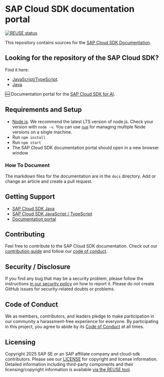 # SAP Cloud SDK documentation portal

[![REUSE status](https://api.reuse.software/badge/github.com/SAP/cloud-sdk)](https://api.reuse.software/info/github.com/SAP/cloud-sdk)

This repository contains sources for the [SAP Cloud SDK Documentation](https://sap.github.io/cloud-sdk/).

## Looking for the repository of the SAP Cloud SDK?

Find it here:

- [JavaScript/TypeScript](https://github.com/SAP/cloud-sdk-js).
- [Java](https://github.com/SAP/cloud-sdk-java).

🆕 Documentation portal for the [SAP Cloud SDK for AI](https://sap.github.io/ai-sdk/).

## Requirements and Setup

- [Node.js](https://nodejs.org/en/download/).
  We recommend the latest LTS version of node.js.
  Check your version with `node -v`.
  You can use [`nvm`](https://github.com/nvm-sh/nvm) for managing multiple Node versions on a single machine.
- Run `npm install`
- Run `npm start`
- The SAP Cloud SDK documentation portal should open in a new browser window

### How To Document

The markdown files for the documentation are in the `docs` directory.
Add or change an article and create a pull request.

## Getting Support

- [SAP Cloud SDK Java](https://github.com/SAP/cloud-sdk/issues)
- [SAP Cloud SDK JavaScript / TypeScript](https://github.com/SAP/cloud-sdk-js/issues)
- [Documentation portal](https://sap.github.io/cloud-sdk/)

## Contributing

Feel free to contribute to the SAP Cloud SDK documentation.
Check out our [contribution guide](./CONTRIBUTING.md) and follow our [code of conduct](./CODE_OF_CONDUCT.md).

## Security / Disclosure

If you find any bug that may be a security problem, please follow the instructions [in our security policy](https://github.com/SAP/cloud-sdk/security/policy) on how to report it.
Please do not create GitHub issues for security-related doubts or problems.

## Code of Conduct

We as members, contributors, and leaders pledge to make participation in our community a harassment-free experience for everyone.
By participating in this project, you agree to abide by its [Code of Conduct](https://github.com/SAP/.github/blob/main/CODE_OF_CONDUCT.md) at all times.

## Licensing

Copyright 2025 SAP SE or an SAP affiliate company and cloud-sdk contributors.
Please see our [LICENSE](LICENSE) for copyright and license information.
Detailed information including third-party components and their licensing/copyright information is available [via the REUSE tool](https://api.reuse.software/info/github.com/SAP/cloud-sdk).
